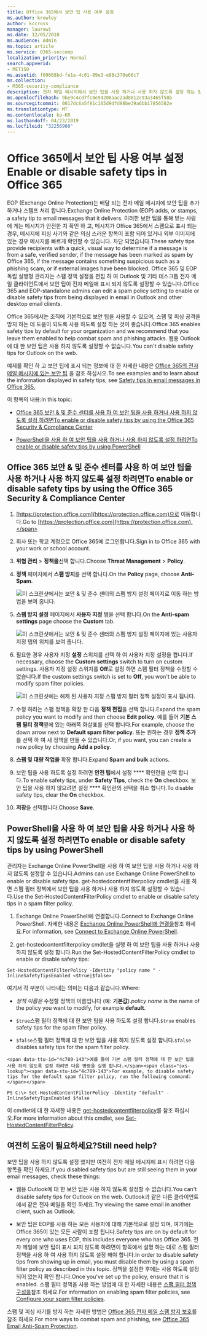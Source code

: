 ```yaml
---
title: Office 365에서 보안 팁 사용 여부 설정
ms.author: krowley
author: kccross
manager: laurawi
ms.date: 12/05/2018
ms.audience: Admin
ms.topic: article
ms.service: O365-seccomp
localization_priority: Normal
search.appverid:
- MET150
ms.assetid: f09668bd-fe1a-4c01-89e3-e88c370e66c7
ms.collection:
- M365-security-compliance
description: 전자 메일 메시지에서 보안 팁을 사용 하거나 사용 하지 않도록 설정 하는 방법을 Office 365 및 EOP 관리자에 게 알립니다.
ms.openlocfilehash: 9be9c4cd7fc8e94208aac2ad8812c93a3465f58b
ms.sourcegitcommit: 0017dc6a5f81c165d9dfd88be39a6bb17856582e
ms.translationtype: MT
ms.contentlocale: ko-KR
ms.lasthandoff: 04/23/2019
ms.locfileid: "32256960"
---
```

# <a name="enable-or-disable-safety-tips-in-office-365"></a><span data-ttu-id="4c789-103">Office 365에서 보안 팁 사용 여부 설정</span><span class="sxs-lookup"><span data-stu-id="4c789-103">Enable or disable safety tips in Office 365</span></span>

<span data-ttu-id="4c789-104">EOP (Exchange Online Protection)는 배달 되는 전자 메일 메시지에 보안 팁을 추가 하거나 스탬프 처리 합니다.</span><span class="sxs-lookup"><span data-stu-id="4c789-104">Exchange Online Protection (EOP) adds, or stamps, a safety tip to email messages that it delivers.</span></span> <span data-ttu-id="4c789-105">이러한 보안 팁을 통해 받는 사람에 게는 메시지가 안전한 지 확인 하 고, 메시지가 Office 365에서 스팸으로 표시 되는 경우, 메시지에 피싱 사기와 같은 의심 스러운 항목이 포함 되어 있거나 외부 이미지에 있는 경우 메시지를 빠르게 확인할 수 있습니다. 차단 되었습니다.</span><span class="sxs-lookup"><span data-stu-id="4c789-105">These safety tips provide recipients with a quick, visual way to determine if a message is from a safe, verified sender, if the message has been marked as spam by Office 365, if the message contains something suspicious such as a phishing scam, or if external images have been blocked.</span></span> <span data-ttu-id="4c789-106">Office 365 및 EOP 독립 실행형 관리자는 스팸 정책 설정을 편집 하 여 Outlook 및 기타 데스크톱 전자 메일 클라이언트에서 보안 팁이 전자 메일에 표시 되지 않도록 설정할 수 있습니다.</span><span class="sxs-lookup"><span data-stu-id="4c789-106">Office 365 and EOP-standalone admins can edit a spam policy setting to enable or disable safety tips from being displayed in email in Outlook and other desktop email clients.</span></span> 
  
<span data-ttu-id="4c789-107">Office 365에서는 조직에 기본적으로 보안 팁을 사용할 수 있으며, 스팸 및 피싱 공격을 방지 하는 데 도움이 되도록 사용 하도록 설정 하는 것이 좋습니다.</span><span class="sxs-lookup"><span data-stu-id="4c789-107">Office 365 enables safety tips by default for your organization and we recommend that you leave them enabled to help combat spam and phishing attacks.</span></span> <span data-ttu-id="4c789-108">웹용 Outlook에 대 한 보안 팁은 사용 하지 않도록 설정할 수 없습니다.</span><span class="sxs-lookup"><span data-stu-id="4c789-108">You can't disable safety tips for Outlook on the web.</span></span>
  
<span data-ttu-id="4c789-109">예제를 확인 하 고 보안 팁에 표시 되는 정보에 대 한 자세한 내용은 [Office 365의 전자 메일 메시지에 있는 보안 팁](safety-tips-in-office-365.md) 을 참조 하십시오.</span><span class="sxs-lookup"><span data-stu-id="4c789-109">To see examples and to learn about the information displayed in safety tips, see [Safety tips in email messages in Office 365.](safety-tips-in-office-365.md)</span></span>
  
<span data-ttu-id="4c789-110">이 항목의 내용:</span><span class="sxs-lookup"><span data-stu-id="4c789-110">In this topic:</span></span>
  
- [<span data-ttu-id="4c789-111">Office 365 보안 &amp; 및 준수 센터를 사용 하 여 보안 팁을 사용 하거나 사용 하지 않도록 설정 하려면</span><span class="sxs-lookup"><span data-stu-id="4c789-111">To enable or disable safety tips by using the Office 365 Security &amp; Compliance Center</span></span>](enable-or-disable-safety-tips.md#SandCCsafetytip)
    
- [<span data-ttu-id="4c789-112">PowerShell을 사용 하 여 보안 팁을 사용 하거나 사용 하지 않도록 설정 하려면</span><span class="sxs-lookup"><span data-stu-id="4c789-112">To enable or disable safety tips by using PowerShell</span></span>](enable-or-disable-safety-tips.md#pshellsafetytip)
    
## <a name="to-enable-or-disable-safety-tips-by-using-the-office-365-security-amp-compliance-center"></a><span data-ttu-id="4c789-113">Office 365 보안 &amp; 및 준수 센터를 사용 하 여 보안 팁을 사용 하거나 사용 하지 않도록 설정 하려면</span><span class="sxs-lookup"><span data-stu-id="4c789-113">To enable or disable safety tips by using the Office 365 Security &amp; Compliance Center</span></span>
<span data-ttu-id="4c789-114"><a name="SandCCsafetytip"> </a></span><span class="sxs-lookup"><span data-stu-id="4c789-114"></span></span>

1. <span data-ttu-id="4c789-115">[https://protection.office.com](https://protection.office.com)으로 이동합니다.</span><span class="sxs-lookup"><span data-stu-id="4c789-115">Go to [https://protection.office.com](https://protection.office.com).</span></span>
    
2. <span data-ttu-id="4c789-116">회사 또는 학교 계정으로 Office 365에 로그인합니다.</span><span class="sxs-lookup"><span data-stu-id="4c789-116">Sign in to Office 365 with your work or school account.</span></span>
    
3. <span data-ttu-id="4c789-117">**위협 관리** \> **정책을**선택 합니다.</span><span class="sxs-lookup"><span data-stu-id="4c789-117">Choose **Threat Management** \> **Policy**.</span></span> 
    
4. <span data-ttu-id="4c789-118">**정책** 페이지에서 **스팸 방지**를 선택 합니다.</span><span class="sxs-lookup"><span data-stu-id="4c789-118">On the **Policy** page, choose **Anti-Spam**.</span></span>
    
    ![이 스크린샷에서는 보안 &amp; 및 준수 센터의 스팸 방지 설정 페이지로 이동 하는 방법을 보여 줍니다.](media/b8eb2ee3-2eb1-4ea2-b138-f6d7fb2e23de.png)
  
5. <span data-ttu-id="4c789-120">**스팸 방지 설정** 페이지에서 **사용자 지정** 탭을 선택 합니다.</span><span class="sxs-lookup"><span data-stu-id="4c789-120">On the **Anti-spam settings** page choose the **Custom** tab.</span></span> 
    
    ![이 스크린샷에서는 보안 &amp; 및 준수 센터의 스팸 방지 설정 페이지에 있는 사용자 지정 탭의 위치를 보여 줍니다.](media/1d688d23-e6f3-4de5-84a7-e8ce31786193.png)
  
6. <span data-ttu-id="4c789-122">필요한 경우 사용자 지정 **설정** 스위치를 선택 하 여 사용자 지정 설정을 켭니다.</span><span class="sxs-lookup"><span data-stu-id="4c789-122">If necessary, choose the **Custom settings** switch to turn on custom settings.</span></span> <span data-ttu-id="4c789-123">사용자 지정 설정 스위치를 **Off**로 설정 하면 스팸 필터 정책을 수정할 수 없습니다.</span><span class="sxs-lookup"><span data-stu-id="4c789-123">If the custom settings switch is set to **Off**, you won't be able to modify spam filter policies.</span></span>
    
    ![이 스크린샷에는 해제 된 사용자 지정 스팸 방지 필터 정책 설정이 표시 됩니다.](media/94f900ad-b556-4a31-a3ac-acfcd72e71b8.png)
  
7. <span data-ttu-id="4c789-125">수정 하려는 스팸 정책을 확장 한 다음 **정책 편집**을 선택 합니다.</span><span class="sxs-lookup"><span data-stu-id="4c789-125">Expand the spam policy you want to modify and then choose **Edit policy**.</span></span> <span data-ttu-id="4c789-126">예를 들어 **기본 스팸 필터 정책**옆에 있는 아래쪽 화살표를 선택 합니다.</span><span class="sxs-lookup"><span data-stu-id="4c789-126">For example, choose the down arrow next to **Default spam filter policy**.</span></span> <span data-ttu-id="4c789-127">또는 원하는 경우 **정책 추가**를 선택 하 여 새 정책을 만들 수 있습니다.</span><span class="sxs-lookup"><span data-stu-id="4c789-127">Or, if you want, you can create a new policy by choosing **Add a policy**.</span></span>
    
8. <span data-ttu-id="4c789-128">**스팸 및 대량 작업을** 확장 합니다.</span><span class="sxs-lookup"><span data-stu-id="4c789-128">Expand **Spam and bulk** actions.</span></span> 
    
9. <span data-ttu-id="4c789-129">보안 팁을 사용 하도록 설정 하려면 **안전 팁**에서 설정 \*\*\*\* 확인란을 선택 합니다.</span><span class="sxs-lookup"><span data-stu-id="4c789-129">To enable safety tips, under **Safety Tips**, check the **On** checkbox.</span></span> <span data-ttu-id="4c789-130">보안 팁을 사용 하지 않으려면 설정 \*\*\*\* 확인란의 선택을 취소 합니다.</span><span class="sxs-lookup"><span data-stu-id="4c789-130">To disable safety tips, clear the **On** checkbox.</span></span> 
    
10. <span data-ttu-id="4c789-131">**저장**을 선택합니다.</span><span class="sxs-lookup"><span data-stu-id="4c789-131">Choose **Save**.</span></span>
    
## <a name="to-enable-or-disable-safety-tips-by-using-powershell"></a><span data-ttu-id="4c789-132">PowerShell을 사용 하 여 보안 팁을 사용 하거나 사용 하지 않도록 설정 하려면</span><span class="sxs-lookup"><span data-stu-id="4c789-132">To enable or disable safety tips by using PowerShell</span></span>
<span data-ttu-id="4c789-133"><a name="pshellsafetytip"> </a></span><span class="sxs-lookup"><span data-stu-id="4c789-133"></span></span>

<span data-ttu-id="4c789-134">관리자는 Exchange Online PowerShell을 사용 하 여 보안 팁을 사용 하거나 사용 하지 않도록 설정할 수 있습니다.</span><span class="sxs-lookup"><span data-stu-id="4c789-134">Admins can use Exchange Online PowerShell to enable or disable safety tips.</span></span> <span data-ttu-id="4c789-135">get-hostedcontentfilterpolicy cmdlet을 사용 하면 스팸 필터 정책에서 보안 팁을 사용 하거나 사용 하지 않도록 설정할 수 있습니다.</span><span class="sxs-lookup"><span data-stu-id="4c789-135">Use the Set-HostedContentFilterPolicy cmdlet to enable or disable safety tips in a spam filter policy.</span></span>
  
1. <span data-ttu-id="4c789-136">Exchange Online PowerShell에 연결합니다.</span><span class="sxs-lookup"><span data-stu-id="4c789-136">Connect to Exchange Online PowerShell.</span></span> <span data-ttu-id="4c789-137">자세한 내용은 [Exchange Online PowerShell에 연결을](http://go.microsoft.com/fwlink/p/?LinkId=396554)참조 하세요.</span><span class="sxs-lookup"><span data-stu-id="4c789-137">For information, see [Connect to Exchange Online PowerShell](http://go.microsoft.com/fwlink/p/?LinkId=396554).</span></span>
    
2. <span data-ttu-id="4c789-138">get-hostedcontentfilterpolicy cmdlet을 실행 하 여 보안 팁을 사용 하거나 사용 하지 않도록 설정 합니다.</span><span class="sxs-lookup"><span data-stu-id="4c789-138">Run the Set-HostedContentFilterPolicy cmdlet to enable or disable safety tips:</span></span>
    
  ```
  Set-HostedContentFilterPolicy -Identity "policy name " -InlineSafetyTipsEnabled <$true|$false>
  ```

<span data-ttu-id="4c789-139">여기서 각 부분이 나타내는 의미는 다음과 같습니다.</span><span class="sxs-lookup"><span data-stu-id="4c789-139">Where:</span></span>
    
  -  <span data-ttu-id="4c789-140">*정책 이름은* 수정할 정책의 이름입니다 (예: **기본값**).</span><span class="sxs-lookup"><span data-stu-id="4c789-140">*policy name*  is the name of the policy you want to modify, for example **default**.</span></span>
    
  -  <span data-ttu-id="4c789-141">`$true`스팸 필터 정책에 대 한 보안 팁을 사용 하도록 설정 합니다.</span><span class="sxs-lookup"><span data-stu-id="4c789-141">`$true` enables safety tips for the spam filter policy.</span></span> 
    
  -  <span data-ttu-id="4c789-142">`$false`스팸 필터 정책에 대 한 보안 팁을 사용 하지 않도록 설정 합니다.</span><span class="sxs-lookup"><span data-stu-id="4c789-142">`$false` disables safety tips for the spam filter policy.</span></span> 
    
    <span data-ttu-id="4c789-143">예를 들어 기본 스팸 필터 정책에 대 한 보안 팁을 사용 하지 않도록 설정 하려면 다음 명령을 실행 합니다.</span><span class="sxs-lookup"><span data-stu-id="4c789-143">For example, to disable safety tips for the default spam filter policy, run the following command:</span></span>
    
  ```
  PS C:\> Set-HostedContentFilterPolicy -Identity "default" -InlineSafetyTipsEnabled $false
  ```

<span data-ttu-id="4c789-144">이 cmdlet에 대 한 자세한 내용은 [get-hostedcontentfilterpolicy](https://technet.microsoft.com/library/jj200781.aspx)를 참조 하십시오.</span><span class="sxs-lookup"><span data-stu-id="4c789-144">For more information about this cmdlet, see [Set-HostedContentFilterPolicy](https://technet.microsoft.com/library/jj200781.aspx).</span></span>
    
## <a name="still-need-help"></a><span data-ttu-id="4c789-145">여전히 도움이 필요하세요?</span><span class="sxs-lookup"><span data-stu-id="4c789-145">Still need help?</span></span>
<span data-ttu-id="4c789-146"><a name="pshellsafetytip"> </a></span><span class="sxs-lookup"><span data-stu-id="4c789-146"></span></span>

<span data-ttu-id="4c789-147">보안 팁을 사용 하지 않도록 설정 했지만 여전히 전자 메일 메시지에 표시 하려면 다음 항목을 확인 하세요.</span><span class="sxs-lookup"><span data-stu-id="4c789-147">If you disabled safety tips but are still seeing them in your email messages, check these things:</span></span>
  
- <span data-ttu-id="4c789-148">웹용 Outlook에 대 한 보안 팁은 사용 하지 않도록 설정할 수 없습니다.</span><span class="sxs-lookup"><span data-stu-id="4c789-148">You can't disable safety tips for Outlook on the web.</span></span> <span data-ttu-id="4c789-149">Outlook과 같은 다른 클라이언트에서 같은 전자 메일을 확인 하세요.</span><span class="sxs-lookup"><span data-stu-id="4c789-149">Try viewing the same email in another client, such as Outlook.</span></span>
    
- <span data-ttu-id="4c789-150">보안 팁은 EOP를 사용 하는 모든 사용자에 대해 기본적으로 설정 되며, 여기에는 Office 365이 있는 모든 사람이 포함 됩니다.</span><span class="sxs-lookup"><span data-stu-id="4c789-150">Safety tips are on by default for every one who uses EOP, this includes everyone who has Office 365.</span></span> <span data-ttu-id="4c789-151">전자 메일에 보안 팁이 표시 되지 않도록 하려면이 항목에서 설명 하는 대로 스팸 필터 정책을 사용 하 여 사용 하지 않도록 설정 해야 합니다.</span><span class="sxs-lookup"><span data-stu-id="4c789-151">In order to disable safety tips from showing up in email, you must disable them by using a spam filter policy as described in this topic.</span></span> <span data-ttu-id="4c789-152">정책을 설정한 후에는 사용 하도록 설정 되어 있는지 확인 합니다.</span><span class="sxs-lookup"><span data-stu-id="4c789-152">Once you've set up the policy, ensure that it is enabled.</span></span> <span data-ttu-id="4c789-153">스팸 필터 정책을 사용 하는 방법에 대 한 자세한 내용은 [스팸 필터 정책 구성을](https://technet.microsoft.com/library/jj200684.aspx)참조 하세요.</span><span class="sxs-lookup"><span data-stu-id="4c789-153">For information on enabling spam filter policies, see [Configure your spam filter policies](https://technet.microsoft.com/library/jj200684.aspx).</span></span>
    
<span data-ttu-id="4c789-154">스팸 및 피싱 사기를 방지 하는 자세한 방법은 [Office 365 전자 메일 스팸 방지 보호](anti-spam-protection.md)를 참조 하세요.</span><span class="sxs-lookup"><span data-stu-id="4c789-154">For more ways to combat spam and phishing, see [Office 365 Email Anti-Spam Protection](anti-spam-protection.md).</span></span>
  

